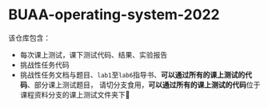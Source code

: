 # BUAA-operating-system-2022
该仓库包含：
* 每次课上测试，课下测试代码、结果、实验报告
* 挑战性任务代码
* 挑战性任务文档与题目、``lab1``至``lab6``指导书、**可以通过所有的课上测试的代码**、部分课上测试题目，
请切分支食用，**可以通过所有的课上测试的代码**位于课程资料分支的课上测试文件夹下🐶
